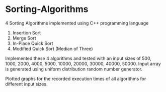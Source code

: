 # Sorting-Algorithms
4 Sorting Algorithms implemented using C++ programming language
1) Insertion Sort
2) Merge Sort
3) In-Place Quick Sort
4) Modified Quick Sort (Median of Three)

Implemented these 4 algorithms and tested with an input sizes of 500, 1000, 2000, 4000, 5000, 10000, 20000, 30000, 40000, 50000.
Input array is generated using uniform distribution random number generator.

Plotted graphs for the recorded execution times of all algorithms for different input sizes.
